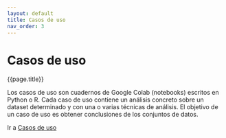 ```yaml
---
layout: default
title: Casos de uso
nav_order: 3
---
```


# Casos de uso

{{page.title}}

Los casos de uso son cuadernos de Google Colab (notebooks) escritos en Python o R. Cada caso de uso contiene un análisis concreto sobre un dataset determinado y con una o varias técnicas de análisis. El objetivo de un caso de uso es obtener conclusiones de los conjuntos de datos.  


Ir a [Casos de uso](https://github.com/JuanCervigon/JuanCervigon.github.io/tree/main/Casos%20de%20Uso)

